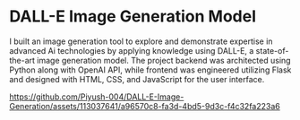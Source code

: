 # DALL-E Image Generation Model

I built an image generation tool to explore and demonstrate expertise in advanced Ai technologies by applying knowledge using DALL-E, a state-of-the-art image generation model. The project backend was architected using Python along with OpenAI API, while frontend was engineered utilizing Flask and designed with HTML, CSS, and JavaScript for the user interface.   



https://github.com/Piyush-004/DALL-E-Image-Generation/assets/113037641/a96570c8-fa3d-4bd5-9d3c-f4c32fa223a6

